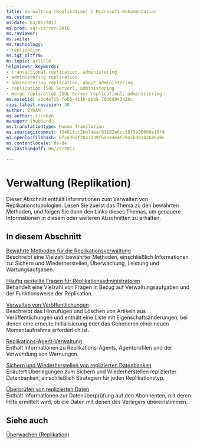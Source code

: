 ```yaml
---
title: Verwaltung (Replikation) | Microsoft-Dokumentation
ms.custom: 
ms.date: 03/01/2017
ms.prod: sql-server-2016
ms.reviewer: 
ms.suite: 
ms.technology:
- replication
ms.tgt_pltfrm: 
ms.topic: article
helpviewer_keywords:
- transactional replication, administering
- administering replication
- administering replication, about administering
- replication [SQL Server], administering
- merge replication [SQL Server replication], administering
ms.assetid: a3d4e7c6-feb5-411b-8bb9-70b6d943420c
caps.latest.revision: 38
author: BYHAM
ms.author: rickbyh
manager: jhubbard
ms.translationtype: Human Translation
ms.sourcegitcommit: f3481fcc2bb74eaf93182e6cc58f5a06666e10f4
ms.openlocfilehash: 6fce305f204c339fbace4eaf79a5bd9342686a9c
ms.contentlocale: de-de
ms.lasthandoff: 06/22/2017

---
```

# <a name="administration-replication"></a>Verwaltung (Replikation)
  Dieser Abschnitt enthält Informationen zum Verwalten von Replikationstopologien. Lesen Sie zuerst das Thema zu den bewährten Methoden, und folgen Sie dann den Links dieses Themas, um genauere Informationen in diesem oder weiteren Abschnitten zu erhalten.  
  
## <a name="in-this-section"></a>In diesem Abschnitt  
 [Bewährte Methoden für die Replikationsverwaltung](../../../relational-databases/replication/administration/best-practices-for-replication-administration.md)  
 Beschreibt eine Vielzahl bewährter Methoden, einschließlich Informationen zu: Sichern und Wiederherstellen, Überwachung, Leistung und Wartungsaufgaben.  
  
 [Häufig gestellte Fragen für Replikationsadministratoren](../../../relational-databases/replication/administration/frequently-asked-questions-for-replication-administrators.md)  
 Behandelt eine Vielzahl von Fragen in Bezug auf Verwaltungsaufgaben und der Funktionsweise der Replikation.  
  
 [Verwalten von Veröffentlichungen](../../../relational-databases/replication/publish/maintain-publications.md)  
 Beschreibt das Hinzufügen und Löschen von Artikeln aus Veröffentlichungen und enthält eine Liste mit Eigenschaftsänderungen, bei denen eine erneute Initialisierung oder das Generieren einer neuen Momentaufnahme erforderlich ist.  
  
 [Replikations-Agent-Verwaltung](../../../relational-databases/replication/agents/replication-agent-administration.md)  
 Enthält Informationen zu Replikations-Agents, Agentprofilen und der Verwendung von Warnungen.  
  
 [Sichern und Wiederherstellen von replizierten Datenbanken](../../../relational-databases/replication/administration/back-up-and-restore-replicated-databases.md)  
 Erläutert Überlegungen zum Sichern und Wiederherstellen replizierter Datenbanken, einschließlich Strategien für jeden Replikationstyp.  
  
 [Überprüfen von replizierten Daten](../../../relational-databases/replication/validate-replicated-data.md)  
 Enthält Informationen zur Datenüberprüfung auf den Abonnenten, mit deren Hilfe ermittelt wird, ob die Daten mit denen des Verlegers übereinstimmen.  
  
## <a name="see-also"></a>Siehe auch  
 [Überwachen &#40;Replikation&#41;](../../../relational-databases/replication/monitor/monitoring-replication.md)  
  
  
